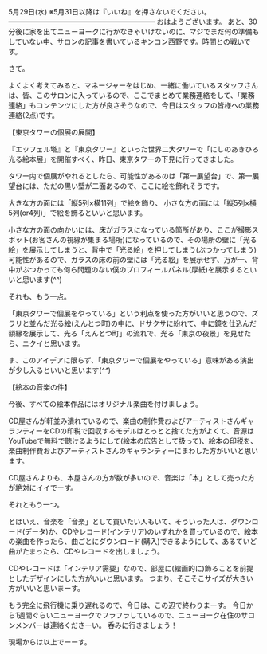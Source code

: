5月29日(水) ※5月31日以降は『いいね』を押さないでください。
━━━━━━━━━━━━━━━━━━━━━
おはようございます。
あと、30分後に家を出てニューヨークに行かなきゃいけないのに、マジでまだ何の準備もしていない中、サロンの記事を書いているキンコン西野です。時間との戦いです。

さて。

よくよく考えてみると、マネージャーをはじめ、一緒に働いているスタッフさんは、皆、このサロンに入っているので、ここでまとめて業務連絡をして、「業務連絡」もコンテンツにした方が良さそうなので、今日はスタッフの皆様への業務連絡(2点)です。

【東京タワーの個展の展開】

『エッフェル塔』と『東京タワー』といった世界二大タワーで「にしのあきひろ 光る絵本展」を開催すべく、昨日、東京タワーの下見に行ってきました。

タワー内で個展がやれるとしたら、可能性があるのは「第一展望台」で、第一展望台には、ただの黒い壁が二面あるので、ここに絵を飾れそうです。

大きな方の面には「縦5列×横11列」で絵を飾り、
小さな方の面には「縦5列×横5列(or4列)」で絵を飾るといいと思います。

小さな方の面の向かいには、床がガラスになっている箇所があり、ここが撮影スポット(お客さんの視線が集まる場所)になっているので、その場所の壁に「光る絵」を展示してしまうと、背中で「光る絵」を押してしまう(ぶつかってしまう)可能性があるので、ガラスの床の前の壁には「光る絵」を展示せず、万が一、背中がぶつかっても何ら問題のない僕のプロフィールパネル(厚紙)を展示するといいと思います(*^^*)

それも、もう一点。

「東京タワーで個展をやっている」という利点を使った方がいいと思うので、ズラリと並んだ光る絵(えんとつ町)の中に、ドサクサに紛れて、中に鏡を仕込んだ額縁を展示して、光る「えんとつ町」の流れで、光る「東京の夜景」を見せたら、ニクイと思います。

ま、このアイデアに限らず、「東京タワーで個展をやっている」意味がある演出が少し入るといいと思います(*^^*)

【絵本の音楽の件】

今後、すべての絵本作品にはオリジナル楽曲を付けましょう。

CD屋さんが軒並み潰れているので、楽曲の制作費およびアーティストさんギャランティーをCDの印税で回収するモデルはとっとと捨てた方がよくて、音源はYouTubeで無料で聴けるようにして(絵本の広告として扱って)、絵本の印税を、楽曲制作費およびアーティストさんのギャランティーにまわした方がいいと思います。

CD屋さんよりも、本屋さんの方が数が多いので、音楽は「本」として売った方が絶対にイイでーす。

それともう一つ。

とはいえ、音楽を「音楽」として買いたい人もいて、そういった人は、ダウンロード(データ)か、CDやレコード(インテリア)のいずれかを買っているので、絵本の楽曲を作ったら、曲ごとにダウンロード(購入)できるようにして、あるていど曲がたまったら、CDやレコードを出しましょう。

CDやレコードは「インテリア需要」なので、部屋に(絵画的に)飾ることを前提としたデザインにした方がいいと思います。
つまり、そこそこサイズが大きい方がいいと思いまーす。

もう完全に飛行機に乗り遅れるので、今日は、この辺で終わりまーす。
今日から1週間ぐらいニューヨークでフラフラしているので、ニューヨーク在住のサロンメンバーは連絡くださーい。
呑みに行きましょう！

現場からは以上でーーす。
